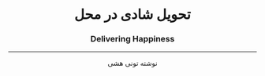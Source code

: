 
# <div style="text-align:center">تحویل شادی در محل</div>
### <div style="text-align:center">Delivering Happiness</div>
---
<div style="text-align:center">
نوشته تونی هشی
</div>
